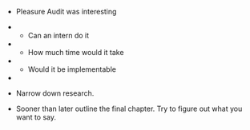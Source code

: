 * Pleasure Audit was interesting
* * Can an intern do it
* * How much time would it take
* * Would it be implementable
*

* Narrow down research. 

* Sooner than later outline the final chapter. Try to figure out what you want to say. 